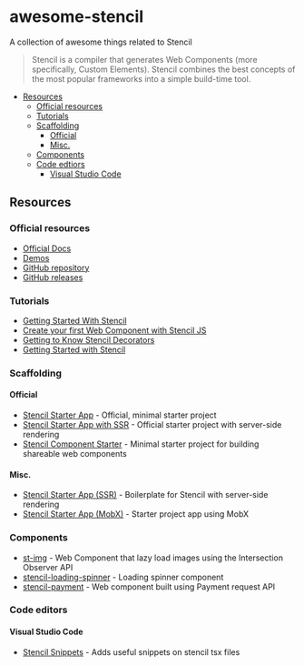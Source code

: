 # awesome-stencil

A collection of awesome things related to Stencil

> Stencil is a compiler that generates Web Components (more specifically, Custom Elements). Stencil combines the best concepts of the most popular frameworks into a simple build-time tool.

- [Resources](#resources)
  - [Official resources](#official-resources)
  - [Tutorials](#tutorials)
  - [Scaffolding](#scaffolding)
    - [Official](#official)
    - [Misc.](#misc)
  - [Components](#components)
  - [Code edtiors](#code-editors)
    - [Visual Studio Code](#visual-studio-code)

## Resources

### Official resources

- [Official Docs](https://stenciljs.com/)
- [Demos](https://stenciljs.com/demos)
- [GitHub repository](https://github.com/ionic-team/stencil)
- [GitHub releases](https://github.com/ionic-team/stencil/releases)

### Tutorials

- [Getting Started With Stencil](https://alligator.io/stencil/getting-started/)
- [Create your first Web Component with Stencil JS](https://coryrylan.com/blog/create-your-first-web-component-with-stencil-js)
- [Getting to Know Stencil Decorators](https://medium.com/@gilfink/getting-to-know-stencil-decorators-350c13ce6d38)
- [Getting Started with Stencil](https://medium.com/@gilfink/getting-started-with-stencil-7e331962a9f1)

### Scaffolding

#### Official

- [Stencil Starter App](https://github.com/ionic-team/stencil-starter) - Official, minimal starter project
- [Stencil Starter App with SSR](https://github.com/ionic-team/stencil-starter-ssr) - Official starter project with server-side rendering
- [Stencil Component Starter](https://github.com/ionic-team/stencil-component-starter) - Minimal starter project for building shareable web components

#### Misc.

- [Stencil Starter App (SSR)](https://github.com/mitchellsimoens/stencil-boilerplate) - Boilerplate for Stencil with server-side rendering
- [Stencil Starter App (MobX)](https://github.com/aaronksaunders/stencil-mobx) - Starter project app using MobX

### Components

- [st-img](https://github.com/jgw96/st-img) - Web Component that lazy load images using the Intersection Observer API
- [stencil-loading-spinner](https://github.com/seanwuapps/stencil-loading-spinner) - Loading spinner component
- [stencil-payment](https://github.com/Fdom92/stencil-payment) - Web component built using Payment request API

### Code editors

#### Visual Studio Code

- [Stencil Snippets](https://github.com/Fdom92/stencil-snippets) - Adds useful snippets on stencil tsx files
